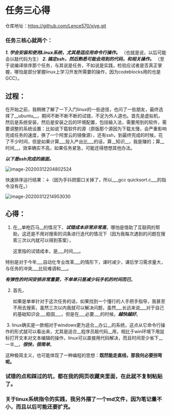 # 任务三心得
   仓库地址：https://github.com/Lence570/xiye.git
### 任务三核心就两个：

___1. 学会安装和使用Linux系统，尤其是适应用命令行操作。___
   （也就是说，以后可能会以敲代码为生）
   ___2. 搞定ssh，然后熟悉可能会用到的代码，和相关操作。___
   （至于说编译排序那个任务，与其说是任务，不如说是实践，检验应试者是否真正掌握，哪怕是部分掌握linux上学习开发所需要的操作，因为codeblocks用的也是GCC）。

## 过程：

在开始之前，我稍微了解了一下入门linux的一些途径，也问了一些朋友，最终选择了__ubuntu__，期间不断不断不断的试错，不足为外人道也。首先是虚拟机，然后是系统安装，然后是安装之后的环境配置，包括输入法，需要用到的软件，需要调整的系统设置：比如说下载软件的源（原版那个源因为下载太慢，会严重影响完成任务的速度，换了一个阿里云的镜像源），还有ssh，到最终完成的时候，花了不少时间，但是如果计算___投入产出比___的话，算__知识__，我是赚的；算__时间__，效率确实不高，如果任务紧急，可能还得想想其他办法。

___以下是ssh完成的画面。___

![image-20200312204802524](C:\Users\Administrator\AppData\Roaming\Typora\typora-user-images\image-20200312204802524.png)

快速排序运行结果：↓（因为手抖把窗口关掉了，所以___gcc quicksort.c___的指令没有在。）

![image-20200312214953030](C:\Users\Administrator\AppData\Roaming\Typora\typora-user-images\image-20200312214953030.png)

## 心得：

1.   在__单枪匹马__的情况下，*__试错成本非常非常高__*，哪怕是借助了互联网的帮助，这还是不用对搜索的词条进行迭代的情况下（因为我每次遇到的问题在搜索三次以内就可以得到答案），

     这里指的试错成本，是___时间___。

   特别是对于今年___自动化专业改革___的情形下，课时减少，课后学习需求量大，与任务的冲突___比较难调和___。

   ___有弹性的时间安排非常重要，不单单只是减少玩手机的时间而已___。

   2. 首先，

      如果是单单针对于这次任务的话，如果找到一个懂行的人手把手指导，我甚至不用去搜索，虽然三次以内我就可以解决问题，虽然___长远来说___对于自己的基础知识会___稳固___，但是在___必要___的时候，___越快越好___。

​            3. linux确实是一款相对于windows更为适合__办公__的系统，这点从它命令行操作的形式就可以看出来，尤其是适合__程序员敲代码__用，相比于win环境下用鼠标打开文本对文本编辑的操作，linux可以直接用代码解决，而且时间至少省下__一半__，___很快，很简单___。

​           这种极简主义，也可能体现了一种编程的思想：__既然能走直线，那我何必要拐弯呢。__

### 试错的点和踩过的坑，都在我的网页收藏夹里面，在此就不复制粘贴了。

### 关于linux系统指令的实践，我另外摆了一个md文件，因为笔记量不小，而且以后可能还要扩充。